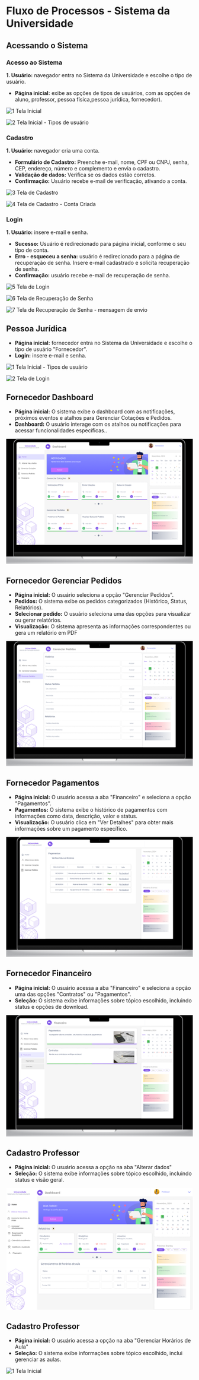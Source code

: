 # Fluxo de Processos - Sistema da Universidade

## Acessando o Sistema

### Acesso ao Sistema 
**1. Usuário:** navegador entra no Sistema da Universidade e escolhe o tipo de usuário.
* **Página inicial:** exibe as opções de tipos de usuários, com as opções de aluno, professor, pessoa física,pessoa jurídica, fornecedor). 

![1  Tela Inicial](https://github.com/user-attachments/assets/e874167b-95e6-4ae3-9d50-51dc6125a638)

![2  Tela Inicial - Tipos de usuário](https://github.com/user-attachments/assets/d4582aee-5310-40f9-b012-002dadce3444)

### Cadastro
**1. Usuário:** navegador cria uma conta.
* **Formulário de Cadastro:** Preenche e-mail, nome, CPF ou CNPJ, senha, CEP, endereço, número e complemento e envia o cadastro.
*  **Validação de dados:** Verifica se os dados estão corretos.
*  **Confirmação:** Usuário recebe e-mail de verificação, ativando a conta.
  
![3  Tela de Cadastro](https://github.com/user-attachments/assets/51b424fd-0c1f-4e4b-b460-ac4a65cf1f5c)

![4  Tela de Cadastro - Conta Criada](https://github.com/user-attachments/assets/f5461896-e469-46d9-8d88-fd35762d1bc4)

### Login
**1. Usuário:** insere e-mail e senha.  
* **Sucesso:** Usuário é redirecionado para página inicial, conforme o seu tipo de conta.
* **Erro - esqueceu a senha:** usuário é redirecionado para a página de recuperação de senha. Insere e-mail cadastrado e solicita recuperação de senha.
*  **Confirmação:** usuário recebe e-mail de recuperação de senha. 

![5  Tela de Login](https://github.com/user-attachments/assets/4ec54b14-020a-49fa-8b4f-9b382ae54c22)

![6  Tela de  Recuperação de Senha](https://github.com/user-attachments/assets/024b4172-8785-4847-a9d7-e985a250ddfb)

![7  Tela de  Recuperação de Senha - mensagem de envio](https://github.com/user-attachments/assets/04195f9d-0f25-4a6f-ba13-6b23d32ee06e)

## Pessoa Jurídica

* **Página inicial:** fornecedor entra no Sistema da Universidade e escolhe o tipo de usuário "Fornecedor".
* **Login:** insere e-mail e senha.

![1  Tela Inicial - Tipos de usuário](https://github.com/user-attachments/assets/d4582aee-5310-40f9-b012-002dadce3444)

![2  Tela de Login](https://github.com/user-attachments/assets/4ec54b14-020a-49fa-8b4f-9b382ae54c22)

## Fornecedor Dashboard

* **Página inicial:** O sistema exibe o dashboard com as notificações, próximos eventos e atalhos para Gerenciar Cotações e Pedidos.
* **Dashboard:** O usuário interage com os atalhos ou notificações para acessar funcionalidades específicas..

![1  Tela Inicial - dashboard](https://github.com/isahfontenele/grupo8_senac_ads/blob/main/assets/dashboard-fornecedor.png)

## Fornecedor Gerenciar Pedidos

* **Página inicial:** O usuário seleciona a opção "Gerenciar Pedidos".
* **Pedidos:** O sistema exibe os pedidos categorizados (Histórico, Status, Relatórios).
* **Selecionar pedido:** O usuário seleciona uma das opções para visualizar ou gerar relatórios.
* **Visualização:** O sistema apresenta as informações correspondentes ou gera um relatório em PDF
  
![1  pedidos ](https://github.com/isahfontenele/grupo8_senac_ads/blob/main/assets/pedidos-fornecedor.png) 

## Fornecedor Pagamentos

* **Página inicial:** O usuário acessa a aba "Financeiro" e seleciona a opção "Pagamentos".
* **Pagamentos:** O sistema exibe o histórico de pagamentos com informações como data, descrição, valor e status.
* **Visualização:** O usuário clica em "Ver Detalhes" para obter mais informações sobre um pagamento específico.

![1  pagamento ](https://github.com/isahfontenele/grupo8_senac_ads/blob/main/assets/pagamentos-fornecedor.png) 

## Fornecedor Financeiro

* **Página inicial:** O usuário acessa a aba "Financeiro" e seleciona a opção uma das opções "Contratos" ou "Pagamentos".
* **Seleção:** O sistema exibe informações sobre tópico escolhido, incluindo status e opções de download.
  
![1  pagamento ](https://github.com/isahfontenele/grupo8_senac_ads/blob/main/assets/finaceiro-fornecedor.png) 

## Cadastro Professor

* **Página inicial:** O usuário acessa a opção na aba "Alterar dados" 
* **Seleção:** O sistema exibe informações sobre tópico escolhido, incluindo status e visão geral.
  
![1  Tela Inicial ](https://github.com/isahfontenele/grupo8_senac_ads/blob/main/assets/professor-alterar-dados.png?raw=true) 

## Cadastro Professor

* **Página inicial:** O usuário acessa a opção na aba "Gerenciar Horários de Aula" 
* **Seleção:** O sistema exibe informações sobre tópico escolhido, inclui gerenciar as aulas.
  
![1  Tela Inicial ](https://github.com/isahfontenele/grupo8_senac_ads/blob/main/assets/professor-gerenciar-hor%C3%A1rio-de-aula.png?raw=true) 


